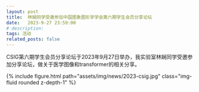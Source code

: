 ```yaml
---
layout: post
title:  林娴同学受邀参加中国图象图形学学会第六期学生会员分享论坛
date:   2023-9-27 23:59:00
# description:
tags: 活动
related_posts: false
---
```


CSIG第六期学生会员分享论坛于2023年9月27日举办，我实验室林娴同学受邀参加分享论坛，做关于医学图像和transformer的相关分享。

<div class="row mt-3">
    <div class="col-sm mt-3 mt-md-0">
        {% include figure.html path="assets/img/news/2023-csig.jpg" class="img-fluid rounded z-depth-1" %}
    </div>
</div>